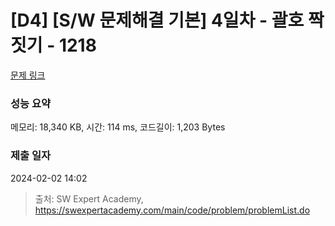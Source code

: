 # [D4] [S/W 문제해결 기본] 4일차 - 괄호 짝짓기 - 1218 

[문제 링크](https://swexpertacademy.com/main/code/problem/problemDetail.do?contestProbId=AV14eWb6AAkCFAYD) 

### 성능 요약

메모리: 18,340 KB, 시간: 114 ms, 코드길이: 1,203 Bytes

### 제출 일자

2024-02-02 14:02



> 출처: SW Expert Academy, https://swexpertacademy.com/main/code/problem/problemList.do
